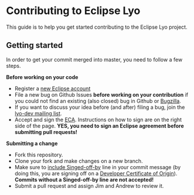 # Contributing to Eclipse Lyo

This guide is to help you get started contributing to the Eclipse Lyo
project.

## Getting started

In order to get your commit merged into master, you need to follow a few steps.

**Before working on your code**

* Register a [new Eclipse account](https://accounts.eclipse.org/)
* File a new bug on Github Issues **before working on your contribution** if you could not find an existing (also closed) bug in Github or [Bugzilla](https://bugs.eclipse.org/bugs/query.cgi?format=specific).
* If you want to discuss your idea before (and after) filing a bug, join the [lyo-dev mailing list](https://dev.eclipse.org/mailman/listinfo/lyo-dev).
* Accept and sign the [ECA](https://www.eclipse.org/legal/ECA.php). Instructions on how to sign are on the right side of the page. **YES, you need to sign an Eclipse agreement before submitting pull requests!**

**Submitting a change**

* Fork this repository.
* Clone your fork and make changes on a new branch.
* Make sure to [include Singed-off-by](https://stackoverflow.com/questions/13457203/how-to-add-the-signed-off-by-field-in-the-git-patch) line in your commit message (by doing this, you are signing off on a [Developer Certificate of Origin](https://www.eclipse.org/legal/DCO.php)). **Commits without a Singed-off-by line are not accepted!**
* Submit a pull request and assign Jim and Andrew to review it.
